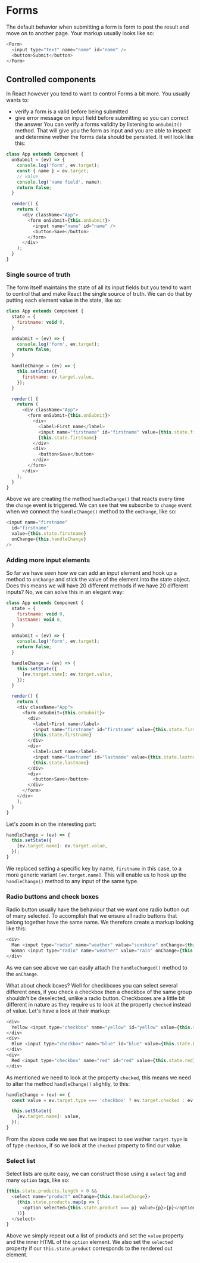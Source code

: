 # Forms



The default behavior when submitting a form is form to post the result and move on to another page. Your markup usually looks like so:

```js
<Form>
  <input type="text" name="name" id="name" />
  <button>Submit</button>
</Form>
```

## Controlled components
In React however you tend to want to control Forms a bit more. You usually wants to:

- verify a form is a valid before being submitted
- give error message on input field before submitting so you can correct the answer
You can verify a forms validity by listening to `onSubmit()` method. That will give you the form as input and you are able to inspect and determine wether the forms data should be persisted. It will look like this:

```js
class App extends Component {
  onSubmit = (ev) => {
    console.log('form', ev.target);
    const { name } = ev.target;
    // value
    console.log('name field', name);
    return false;
  }

  render() {
    return (
      <div className="App">
        <form onSubmit={this.onSubmit}>
          <input name="name" id="name" />
          <button>Save</button>
        </form>
      </div>
    );
  }
}
```
### Single source of truth
The form itself maintains the state of all its input fields but you tend to want to control that and make React the single source of truth. We can do that by putting each element value in the state, like so:

```js
class App extends Component {
  state = {
    firstname: void 0,
  }

  onSubmit = (ev) => {
    console.log('form', ev.target);
    return false;
  }

  handleChange = (ev) => {
    this.setState({
      firstname: ev.target.value,
    });
  }

  render() {
    return (
      <div className="App">
        <form onSubmit={this.onSubmit}>
          <div>
            <label>First name</label>
            <input name="firstname" id="firstname" value={this.state.firstname} onChange={this.handleChange} />
            {this.state.firstname}
          </div>
          <div>
            <button>Save</button>
          </div>
        </form>
      </div>
    );
  }
}
```
Above we are creating the method `handleChange()` that reacts every time the `change` event is triggered. We can see that we subscribe to `change` event when we connect the `handleChange()` method to the `onChange`, like so:

```js
<input name="firstname"
  id="firstname"
  value={this.state.firstname}
  onChange={this.handleChange}
/>
```

### Adding more input elements
So far we have seen how we can add an input element and hook up a method to `onChange` and stick the value of the element into the state object. Does this means we will have 20 different methods if we have 20 different inputs? No, we can solve this in an elegant way:

```js
class App extends Component {
  state = {
    firstname: void 0,
    lastname: void 0,
  }

  onSubmit = (ev) => {
    console.log('form', ev.target);
    return false;
  }

  handleChange = (ev) => {
    this.setState({
      [ev.target.name]: ev.target.value,
    });
  }

  render() {
    return (
    <div className="App">
      <form onSubmit={this.onSubmit}>
        <div>
          <label>First name</label>
          <input name="firstname" id="firstname" value={this.state.firstname} onChange={this.handleChange} />
          {this.state.firstname}
        </div>
        <div>
          <label>Last name</label>
          <input name="lastname" id="lastname" value={this.state.lastname} onChange={this.handleChange} />
          {this.state.lastname}
        </div>
        <div>
          <button>Save</button>
        </div>
      </form>
    </div>
    );
  }
}
```
Let's zoom in on the interesting part:

```js
handleChange = (ev) => {
  this.setState({
    [ev.target.name]: ev.target.value,
  });
}
```

We replaced setting a specific key by name, `firstname` in this case, to a more generic variant `[ev.target.name]`. This will enable us to hook up the `handleChange()` method to any input of the same type.

### Radio buttons and check boxes
Radio button usually have the behaviour that we want one radio button out of many selected. To accomplish that we ensure all radio buttons that belong together have the same name. We therefore create a markup looking like this:

```js
<div>
  Man <input type="radio" name="weather" value="sunshine" onChange={this.handleChange} />
  Woman <input type="radio" name="weather" value="rain" onChange={this.handleChange} />
</div>
```
As we can see above we can easily attach the `handleChanged()` method to the `onChange`.

What about check boxes? Well for checkboxes you can select several different ones, if you check a checkbox then a checkbox of the same group shouldn't be deselected, unlike a radio button. Checkboxes are a little bit different in nature as they require us to look at the property `checked` instead of value. Let's have a look at their markup:
```js
<div>
  Yellow <input type="checkbox" name="yellow" id="yellow" value={this.state.yellow} onChange={this.handleChange} />
</div>
<div>
  Blue <input type="checkbox" name="blue" id="blue" value={this.state.blue} onChange={this.handleChange} />
</div>
<div>
  Red <input type="checkbox" name="red" id="red" value={this.state.red} onChange={this.handleChange} />
</div>
```

As mentioned we need to look at the property `checked`, this means we need to alter the method `handleChange()` slightly, to this:

```js
handleChange = (ev) => {
  const value = ev.target.type === 'checkbox' ? ev.target.checked : ev.target.value;

  this.setState({
    [ev.target.name]: value,
  });
}
```

From the above code we see that we inspect to see wether `target.type` is of type `checkbox`, if so we look at the `checked` property to find our value.

### Select list
Select lists are quite easy, we can construct those using a `select` tag and many `option` tags, like so:

```js
{this.state.products.length > 0 &&
  <select name="product" onChange={this.handleChange}>
    {this.state.products.map(p => (
      <option selected={this.state.product === p} value={p}>{p}</option>
    ))}
  </select>
}
```

Above we simply repeat out a list of products and set the `value` property and the inner HTML of the `option` element. We also set the `selected` property if our `this.state.product` corresponds to the rendered out element.
